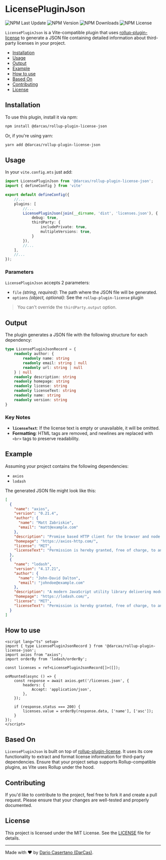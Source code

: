 # LicensePluginJson

![NPM Last Update](https://img.shields.io/npm/last-update/%40darcas%2Frollup-plugin-license-json)
![NPM Version](https://img.shields.io/npm/v/%40darcas%2Frollup-plugin-license-json)
![NPM Downloads](https://img.shields.io/npm/dw/%40darcas%2Frollup-plugin-license-json)
![NPM License](https://img.shields.io/npm/l/%40darcas%2Frollup-plugin-license-json)

`LicensePluginJson` is a Vite-compatible plugin that uses [rollup-plugin-license](https://github.com/mjeanroy/rollup-plugin-license) to generate a JSON file containing detailed information about third-party licenses in your project.

- [Installation](#installation)
- [Usage](#usage)
- [Output](#output)
- [Example](#example)
- [How to use](#how-to-use)
- [Based On](#based-on)
- [Contributing](#contributing)
- [License](#license)

## Installation

To use this plugin, install it via npm:

```bash
npm install @darcas/rollup-plugin-license-json
```

Or, if you're using yarn:

```bash
yarn add @darcas/rollup-plugin-license-json
```

## Usage

In your `vite.config.mts` just add:

```ts
import LicensePluginJson from '@darcas/rollup-plugin-license-json';
import { defineConfig } from 'vite'

export default defineConfig({
    //...
    plugins: [
        //...
        LicensePluginJson(join(__dirname, 'dist', 'licenses.json'), {
            debug: true,
            thirdParty: {
                includePrivate: true,
                multipleVersions: true,
            }
        }),
        //...
    ],
    //...
});
```

### Parameters

`LicensePluginJson` accepts 2 parameters:

- `file` *(string, required)*: The path where the JSON file will be generated.
- `options` *(object, optional)*: See the `rollup-plugin-license` plugin

> You can't override the `thirdParty.output` option.

## Output

The plugin generates a JSON file with the following structure for each dependency:

```ts
type LicensePluginJsonRecord = {
    readonly author: {
        readonly name: string
        readonly email: string | null
        readonly url: string | null
    } | null
    readonly description: string
    readonly homepage: string
    readonly license: string
    readonly licenseText: string
    readonly name: string
    readonly version: string
}
```

### Key Notes

- **`licenseText`**: If the license text is empty or unavailable, it will be omitted.
- **Formatting**: HTML tags are removed, and newlines are replaced with `<br>` tags to preserve readability.

## Example

Assuming your project contains the following dependencies:

- `axios`
- `lodash`

The generated JSON file might look like this:

```json
[
  {
    "name": "axios",
    "version": "0.21.4",
    "author": {
      "name": "Matt Zabriskie",
      "email": "matt@example.com"
    },
    "description": "Promise based HTTP client for the browser and node.js",
    "homepage": "https://axios-http.com/",
    "license": "MIT",
    "licenseText": "Permission is hereby granted, free of charge, to any person..."
  },
  {
    "name": "lodash",
    "version": "4.17.21",
    "author": {
      "name": "John-David Dalton",
      "email": "johndoe@example.com"
    },
    "description": "A modern JavaScript utility library delivering modularity, performance, and extras.",
    "homepage": "https://lodash.com/",
    "license": "MIT",
    "licenseText": "Permission is hereby granted, free of charge, to any person..."
  }
]
```

## How to use

```vue
<script lang="ts" setup>
import { type LicensePluginJsonRecord } from '@darcas/rollup-plugin-license-json';
import axios from "axios";
import orderBy from 'lodash/orderBy';

const licenses = ref<LicensePluginJsonRecord[]>([]);

onMounted(async () => {
    const response = await axios.get('/licenses.json', {
        headers: {
            Accept: 'application/json',
        },
    });

    if (response.status === 200) {
        licenses.value = orderBy(response.data, ['name'], ['asc']);
    }
});
</script>
```

## Based On

`LicensePluginJson` is built on top of [rollup-plugin-license](https://github.com/mjeanroy/rollup-plugin-license). It uses its core functionality to extract and format license information for third-party dependencies. Ensure that your project setup supports Rollup-compatible plugins, as Vite uses Rollup under the hood.

## Contributing

If you'd like to contribute to the project, feel free to fork it and create a pull request. Please ensure that your changes are well-tested and properly documented.

## License

This project is licensed under the MIT License. See the [LICENSE](LICENSE) file for details.

---

Made with ❤️ by [Dario Casertano (DarCas)](https://github.com/DarCas).
